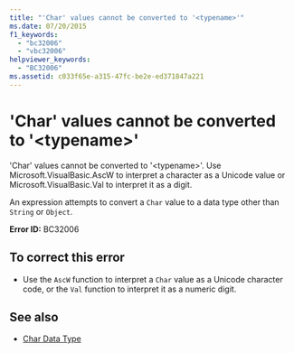 ```yaml
---
title: "'Char' values cannot be converted to '<typename>'"
ms.date: 07/20/2015
f1_keywords: 
  - "bc32006"
  - "vbc32006"
helpviewer_keywords: 
  - "BC32006"
ms.assetid: c033f65e-a315-47fc-be2e-ed371847a221
---
```

# 'Char' values cannot be converted to '\<typename>'
'Char' values cannot be converted to '\<typename>'. Use Microsoft.VisualBasic.AscW to interpret a character as a Unicode value or Microsoft.VisualBasic.Val to interpret it as a digit.  
  
 An expression attempts to convert a `Char` value to a data type other than `String` or `Object`.  
  
 **Error ID:** BC32006  
  
## To correct this error  
  
- Use the `AscW` function to interpret a `Char` value as a Unicode character code, or the `Val` function to interpret it as a numeric digit.  
  
## See also

- [Char Data Type](../../visual-basic/language-reference/data-types/char-data-type.md)
